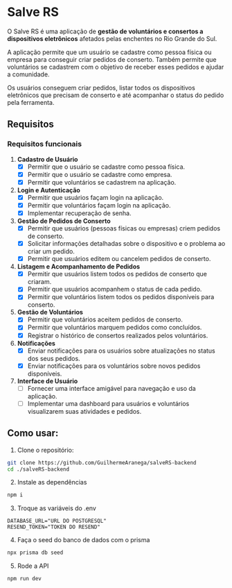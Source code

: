 # Salve RS

O Salve RS é uma aplicação de **gestão de voluntários e consertos a dispositivos eletrônicos** afetados pelas enchentes no Rio Grande do Sul.

A aplicação permite que um usuário se cadastre como pessoa física ou empresa para conseguir criar pedidos de conserto.
Também permite que voluntários se cadastrem com o objetivo de receber esses pedidos e ajudar a comunidade.

Os usuários conseguem criar pedidos, listar todos os dispositivos eletrônicos que precisam de conserto e até acompanhar o status do pedido pela ferramenta.

## Requisitos

### Requisitos funcionais

1. **Cadastro de Usuário**
   - [x] Permitir que o usuário se cadastre como pessoa física.
   - [x] Permitir que o usuário se cadastre como empresa.
   - [x] Permitir que voluntários se cadastrem na aplicação.

2. **Login e Autenticação**
   - [x] Permitir que usuários façam login na aplicação.
   - [x] Permitir que voluntários façam login na aplicação.
   - [x] Implementar recuperação de senha.

3. **Gestão de Pedidos de Conserto**
   - [x] Permitir que usuários (pessoas físicas ou empresas) criem pedidos de conserto.
   - [x] Solicitar informações detalhadas sobre o dispositivo e o problema ao criar um pedido.
   - [x] Permitir que usuários editem ou cancelem pedidos de conserto.

4. **Listagem e Acompanhamento de Pedidos**
   - [x] Permitir que usuários listem todos os pedidos de conserto que criaram.
   - [x] Permitir que usuários acompanhem o status de cada pedido.
   - [x] Permitir que voluntários listem todos os pedidos disponíveis para conserto.

5. **Gestão de Voluntários**
   - [x] Permitir que voluntários aceitem pedidos de conserto.
   - [x] Permitir que voluntários marquem pedidos como concluídos.
   - [x] Registrar o histórico de consertos realizados pelos voluntários.

6. **Notificações**
   - [x] Enviar notificações para os usuários sobre atualizações no status dos seus pedidos.
   - [x] Enviar notificações para os voluntários sobre novos pedidos disponíveis.

7. **Interface de Usuário**
   - [ ] Fornecer uma interface amigável para navegação e uso da aplicação.
   - [ ] Implementar uma dashboard para usuários e voluntários visualizarem suas atividades e pedidos.

## Como usar:

1. Clone o repositório:
```bash
git clone https://github.com/GuilhermeAranega/salveRS-backend
cd ./salveRS-backend
```

2. Instale as dependências
```bash
npm i
```

3. Troque as variáveis do .env
```shell
DATABASE_URL="URL DO POSTGRESQL"
RESEND_TOKEN="TOKEN DO RESEND"
```

4. Faça o seed do banco de dados com o prisma
```bash
npx prisma db seed
```

5. Rode a API
```bash
npm run dev
```